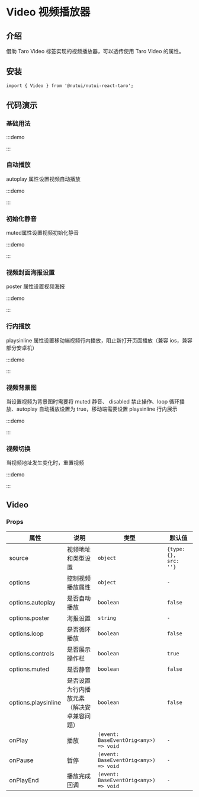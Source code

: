 # Video 视频播放器

## 介绍

借助 Taro Video 标签实现的视频播放器，可以透传使用 Taro Video 的属性。

## 安装

```tsx
import { Video } from '@nutui/nutui-react-taro';
```

## 代码演示

### 基础用法

:::demo

<CodeBlock src='taro/demo1.tsx'></CodeBlock>

:::

### 自动播放

autoplay 属性设置视频自动播放

:::demo

<CodeBlock src='taro/demo2.tsx'></CodeBlock>

:::

### 初始化静音

muted属性设置视频初始化静音

:::demo

<CodeBlock src='taro/demo3.tsx'></CodeBlock>

:::

### 视频封面海报设置

poster 属性设置视频海报

:::demo

<CodeBlock src='taro/demo4.tsx'></CodeBlock>

:::

### 行内播放

playsinline 属性设置移动端视频行内播放，阻止新打开页面播放（兼容 ios，兼容部分安卓机）

:::demo

<CodeBlock src='taro/demo5.tsx'></CodeBlock>

:::

### 视频背景图

当设置视频为背景图时需要将 muted 静音、 disabled 禁止操作、loop 循环播放、autoplay 自动播放设置为 true，移动端需要设置 playsinline 行内展示

:::demo

<CodeBlock src='taro/demo6.tsx'></CodeBlock>

:::

### 视频切换

当视频地址发生变化时，重置视频

:::demo

<CodeBlock src='taro/demo7.tsx'></CodeBlock>

:::

## Video

### Props

| 属性 | 说明 | 类型 | 默认值 |
| --- | --- | --- | --- |
| source | 视频地址和类型设置 | `object` | `{type: {}, src: ''}` |
| options | 控制视频播放属性 | `object` | `-` |
| options.autoplay | 是否自动播放 | `boolean` | `false` |
| options.poster | 海报设置 | `string` | `-` |
| options.loop | 是否循环播放 | `boolean` | `false` |
| options.controls | 是否展示操作栏 | `boolean` | `true` |
| options.muted | 是否静音 | `boolean` | `false` |
| options.playsinline | 是否设置为行内播放元素（解决安卓兼容问题） | `boolean` | `false` |
| onPlay | 播放 | `(event: BaseEventOrig<any>) => void` | `-` |
| onPause | 暂停 | `(event: BaseEventOrig<any>) => void` | `-` |
| onPlayEnd | 播放完成回调 | `(event: BaseEventOrig<any>) => void` | `-` |